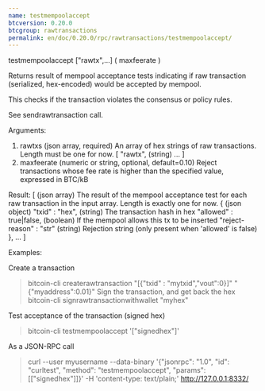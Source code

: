 ```yaml
---
name: testmempoolaccept
btcversion: 0.20.0
btcgroup: rawtransactions
permalink: en/doc/0.20.0/rpc/rawtransactions/testmempoolaccept/
---
```


testmempoolaccept ["rawtx",...] ( maxfeerate )

Returns result of mempool acceptance tests indicating if raw transaction (serialized, hex-encoded) would be accepted by mempool.

This checks if the transaction violates the consensus or policy rules.

See sendrawtransaction call.

Arguments:
1. rawtxs          (json array, required) An array of hex strings of raw transactions.
                   Length must be one for now.
     [
       "rawtx",    (string)
       ...
     ]
2. maxfeerate      (numeric or string, optional, default=0.10) Reject transactions whose fee rate is higher than the specified value, expressed in BTC/kB
                   

Result:
[                               (json array) The result of the mempool acceptance test for each raw transaction in the input array.
                                Length is exactly one for now.
  {                             (json object)
    "txid" : "hex",             (string) The transaction hash in hex
    "allowed" : true|false,     (boolean) If the mempool allows this tx to be inserted
    "reject-reason" : "str"     (string) Rejection string (only present when 'allowed' is false)
  },
  ...
]

Examples:

Create a transaction
> bitcoin-cli createrawtransaction "[{\"txid\" : \"mytxid\",\"vout\":0}]" "{\"myaddress\":0.01}"
Sign the transaction, and get back the hex
> bitcoin-cli signrawtransactionwithwallet "myhex"

Test acceptance of the transaction (signed hex)
> bitcoin-cli testmempoolaccept '["signedhex"]'

As a JSON-RPC call
> curl --user myusername --data-binary '{"jsonrpc": "1.0", "id": "curltest", "method": "testmempoolaccept", "params": [["signedhex"]]}' -H 'content-type: text/plain;' http://127.0.0.1:8332/


